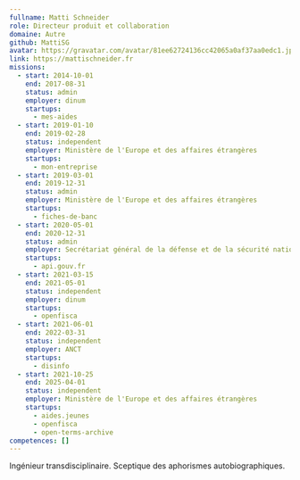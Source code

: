 ```yaml
---
fullname: Matti Schneider
role: Directeur produit et collaboration
domaine: Autre
github: MattiSG
avatar: https://gravatar.com/avatar/81ee62724136cc42065a0af37aa0edc1.jpg?s=512
link: https://mattischneider.fr
missions:
  - start: 2014-10-01
    end: 2017-08-31
    status: admin
    employer: dinum
    startups:
      - mes-aides
  - start: 2019-01-10
    end: 2019-02-28
    status: independent
    employer: Ministère de l'Europe et des affaires étrangères
    startups:
      - mon-entreprise
  - start: 2019-03-01
    end: 2019-12-31
    status: admin
    employer: Ministère de l'Europe et des affaires étrangères
    startups:
      - fiches-de-banc
  - start: 2020-05-01
    end: 2020-12-31
    status: admin
    employer: Secrétariat général de la défense et de la sécurité nationale
    startups:
      - api.gouv.fr
  - start: 2021-03-15
    end: 2021-05-01
    status: independent
    employer: dinum
    startups:
      - openfisca
  - start: 2021-06-01
    end: 2022-03-31
    status: independent
    employer: ANCT
    startups:
      - disinfo
  - start: 2021-10-25
    end: 2025-04-01
    status: independent
    employer: Ministère de l'Europe et des affaires étrangères
    startups:
      - aides.jeunes
      - openfisca
      - open-terms-archive
competences: []
---
```

Ingénieur transdisciplinaire. Sceptique des aphorismes autobiographiques.